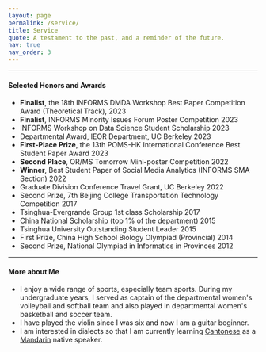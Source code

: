 ```yaml
---
layout: page
permalink: /service/
title: Service
quote: A testament to the past, and a reminder of the future.
nav: true
nav_order: 3
---
```


---
#### Selected Honors and Awards

- __Finalist__, the 18th INFORMS DMDA Workshop Best Paper Competition Award (Theoretical Track), 2023
- __Finalist__, INFORMS Minority Issues Forum Poster Competition 2023
- INFORMS Workshop on Data Science Student Scholarship 2023
- Departmental Award, IEOR Department, UC Berkeley 2023
- __First-Place Prize__, the 13th POMS-HK International Conference Best Student Paper Award 2023
- __Second Place__, OR/MS Tomorrow Mini-poster Competition 2022
- __Winner__, Best Student Paper of Social Media Analytics (INFORMS SMA Section) 2022
- Graduate Division Conference Travel Grant, UC Berkeley 2022
- Second Prize, 7th Beijing College Transportation Technology Competition 2017
- Tsinghua-Evergrande Group 1st class Scholarship 2017
- China National Scholarship (top 1% of the department) 2015
- Tsinghua University Outstanding Student Leader 2015
- First Prize, China High School Biology Olympiad (Provincial) 2014
- Second Prize, National Olympiad in Informatics in Provinces 2012

---
#### More about Me

- I enjoy a wide range of sports, especially team sports. During my undergraduate years, I served as captain of the departmental women's volleyball and softball team and also played in departmental women's basketball and soccer team.
- I have played the violin since I was six and now I am a guitar beginner.
- I am interested in dialects so that I am currently learning [Cantonese](https://en.wikipedia.org/wiki/Cantonese) as a [Mandarin](https://en.wikipedia.org/wiki/Mandarin_Chinese) native speaker.
